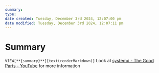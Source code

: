 ```yaml
---
summary: 
type: 
date created: Tuesday, December 3rd 2024, 12:07:00 pm
date modified: Tuesday, December 3rd 2024, 12:07:11 pm
---
```

# Summary
`VIEW[**{summary}**][text(renderMarkdown)]`
Look at [systemd - The Good Parts - YouTube](https://www.youtube.com/watch?v=r_haLf5mWhE&t=871s) for more information
